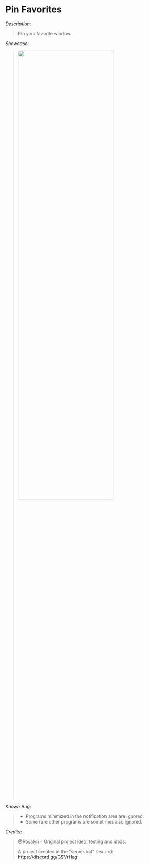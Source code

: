 # Pin Favorites

*Description*:
> Pin your favorite window.

*Showcase*:

> <img src="https://i.imgur.com/R2AdqME.png" width="80%" height="60%">

*Known Bug*:
> * Programs minimized in the notification area are ignored.
> * Some rare other programs are sometimes also ignored.

*Credits*:
> @Rosalyn - Original project idea, testing and ideas.
>
> A project created in the "server.bat" Discord: https://discord.gg/GSVrHag
